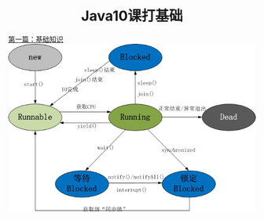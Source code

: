 <h1 align='center' color='blue'>Java10课打基础</h1>

[第一篇：基础知识](https://github.com/ComSoftDev/ComSoft/blob/master/ComSoftDatabase/java.md)
![](https://github.com/ComSoftDev/ComSoft/blob/master/ComSoftDatabase/img/249993-20170220215457366-1912678537.jpg)
